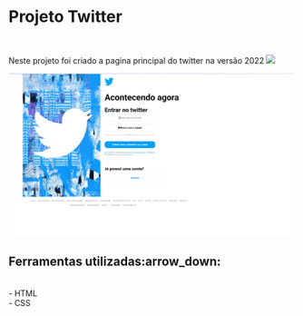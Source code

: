<h1>Projeto Twitter</h1>
<br>
<p>Neste projeto foi criado a pagina principal do twitter na versão 2022 <img src="https://img.shields.io/badge/Twitter-1DA1F2?style=for-the-badge&logo=twitter&logoColor=white" width="45px"> </p>
<img src="https://github.com/Williancosta98/Twitter-2022/blob/main/img/image.png?raw=true" alt"login-twitter-22>
<br>
<h2>Ferramentas utilizadas:arrow_down:</h2>
<br>
- HTML
<br>
- CSS
